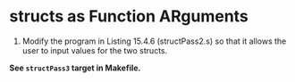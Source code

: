 # structs as Function ARguments

1. Modify the program in Listing 15.4.6 (structPass2.s) so that it allows the user to input values for the two structs.

  **See `structPass3` target in Makefile.**


